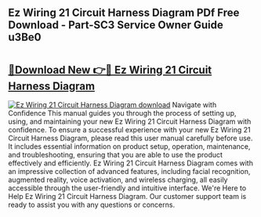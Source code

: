 ## Ez Wiring 21 Circuit Harness Diagram PDf Free Download - Part-SC3 Service Owner Guide u3Be0

# <h2><a href="http://dfirhw.blite.top/?on=Ez+Wiring+21+Circuit+Harness+Diagram">🔗Download New 👉🔴 Ez Wiring 21 Circuit Harness Diagram</a></h2>

[![Ez Wiring 21 Circuit Harness Diagram download](https://i.imgur.com/lujVjoI.png)](http://dfirhw.blite.top/?on=Ez+Wiring+21+Circuit+Harness+Diagram)
Navigate with Confidence This manual guides you through the process of setting up, using, and maintaining your new Ez Wiring 21 Circuit Harness Diagram with confidence. To ensure a successful experience with your new Ez Wiring 21 Circuit Harness Diagram, please read this user manual carefully before use. It includes essential information on product setup, operation, maintenance, and troubleshooting, ensuring that you are able to use the product effectively and efficiently. Ez Wiring 21 Circuit Harness Diagram comes with an impressive collection of advanced features, including facial recognition, augmented reality, voice activation, and wireless charging, all easily accessible through the user-friendly and intuitive interface. We're Here to Help Ez Wiring 21 Circuit Harness Diagram. Our customer support team is ready to assist you with any questions or concerns.
